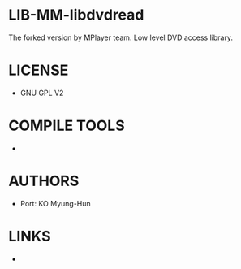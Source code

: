 LIB-MM-libdvdread
=================

The forked version by MPlayer team. Low level DVD access library.

LICENSE
===============
* GNU GPL V2

COMPILE TOOLS
===============
* 

AUTHORS
===============
* Port: KO Myung-Hun

LINKS
===============
* 
